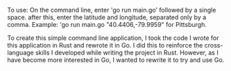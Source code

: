 To use: On the command line, enter 'go run main.go' followed by a single space. after this, enter the latitude and longitude, separated only by a comma. Example: 'go run main.go "40.4406,-79.9959"  for Pittsburgh.

To create this simple command line application, I took the code I wrote for this application in Rust and rewrote it in Go. I did this to reinforce the cross-language skills I developed while writing the project in Rust. However, as I have become more interested in Go, I wanted to rewrite it to try and use Go.
